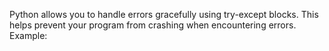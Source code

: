 
Python allows you to handle errors gracefully using try-except blocks. This helps prevent your program from crashing when encountering errors. Example:

